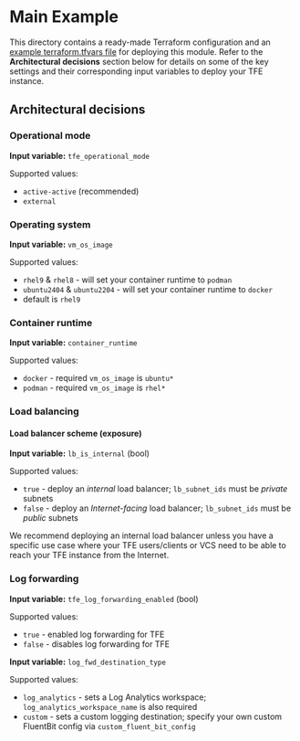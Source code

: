 # Main Example

This directory contains a ready-made Terraform configuration and an [example terraform.tfvars file](./terraform.tfvars.example) for deploying this module.
Refer to the **Architectural decisions** section below for details on some of the key settings and their corresponding input variables to deploy your TFE instance.

## Architectural decisions

### Operational mode

**Input variable:** `tfe_operational_mode`

Supported values:
 - `active-active` (recommended)
 - `external`

### Operating system

**Input variable:** `vm_os_image`

Supported values:
- `rhel9` & `rhel8` - will set your container runtime to `podman`
- `ubuntu2404` & `ubuntu2204` - will set your container runtime to `docker`
- default is `rhel9`

### Container runtime

**Input variable:** `container_runtime`

Supported values:
 - `docker` - required `vm_os_image` is `ubuntu*`
 - `podman` - required `vm_os_image` is `rhel*`

### Load balancing

#### Load balancer scheme (exposure)

**Input variable:** `lb_is_internal` (bool)

Supported values:
- `true` - deploy an _internal_ load balancer; `lb_subnet_ids` must be _private_ subnets
- `false` - deploy an _Internet-facing_ load balancer; `lb_subnet_ids` must be _public_ subnets

We recommend deploying an internal load balancer unless you have a specific use case where your TFE users/clients or VCS need to be able to reach your TFE instance from the Internet.

### Log forwarding

**Input variable:** `tfe_log_forwarding_enabled` (bool)

Supported values:
- `true` - enabled log forwarding for TFE
- `false` - disables log forwarding for TFE

**Input variable:** `log_fwd_destination_type`

Supported values:
- `log_analytics` - sets a Log Analytics workspace; `log_analytics_workspace_name` is also required
- `custom` - sets a custom logging destination; specify your own custom FluentBit config via `custom_fluent_bit_config`
